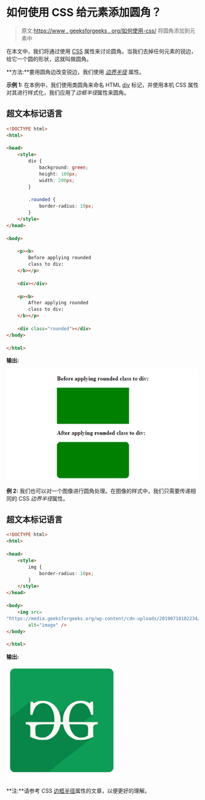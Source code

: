 # 如何使用 CSS 给元素添加圆角？

> 原文:[https://www . geeksforgeeks . org/如何使用-css/](https://www.geeksforgeeks.org/how-to-add-rounded-corner-to-an-element-using-css/) 将圆角添加到元素中

在本文中，我们将通过使用 [CSS](https://www.geeksforgeeks.org/css-tutorials/) 属性来讨论圆角。当我们去掉任何元素的锐边，给它一个圆的形状，这就叫做圆角。

**方法:**要用圆角边改变锐边，我们使用 [*边界半径*](https://www.geeksforgeeks.org/css-border-radius-property/) 属性。

**示例 1:** 在本例中，我们使用类圆角来命名 HTML [div](https://www.geeksforgeeks.org/div-tag-html/) 标记，并使用本机 CSS 属性对其进行样式化，我们应用了*边框半径*属性来圆角。

## 超文本标记语言

```html
<!DOCTYPE html>
<html>

<head>
    <style>
        div {
            background: green;
            height: 100px;
            width: 200px;
        }

        .rounded {
            border-radius: 10px;
        }
    </style>
</head>

<body>

    <p><b>
        Before applying rounded 
        class to div:
    </b></p>

    <div></div>

    <p><b>
        After applying rounded 
        class to div:
    </b></p>

    <div class="rounded"></div>
</body>

</html>
```

**输出:**

![](img/4f0a1af4417334677eaf4e0f0609ed2c.png)

**例 2:** 我们也可以对一个图像进行圆角处理。在图像的样式中，我们只需要传递相同的 CSS *边界半径*属性。

## 超文本标记语言

```html
<!DOCTYPE html>
<html>

<head>
    <style>
        img {
            border-radius: 10px;
        }
    </style>
</head>

<body>
    <img src=
"https://media.geeksforgeeks.org/wp-content/cdn-uploads/20190710102234/download3.png"
        alt="image" />
</body>

</html>
```

**输出:**

![](img/c927fb04dd030300635709680c8f41fc.png)

**注:**请参考 CSS [边框半径](https://www.geeksforgeeks.org/css-border-radius-property/)属性的文章，以便更好的理解。
